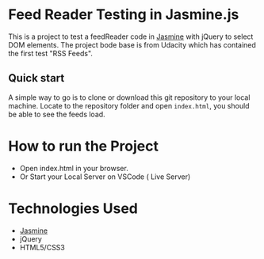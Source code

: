 # Feed Reader Testing in Jasmine.js

This is a project to test a feedReader code in [Jasmine](http://jasmine.github.io/) with jQuery to select DOM elements. 
The project bode base is from Udacity which has contained the first test "RSS Feeds".


## Quick start
A simple way to go is to clone or download this git repository to your local machine. Locate to the repository folder and  open `index.html`, you should be able to see the feeds load. 


# How to run the Project
- Open index.html in your browser.
- Or Start your Local Server on VSCode ( Live Server)


# Technologies Used
- [Jasmine](http://jasmine.github.io/)
- jQuery
- HTML5/CSS3

